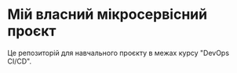 # Мій власний мікросервісний проєкт  
Це репозиторій для навчального проєкту в межах курсу "DevOps CI/CD".